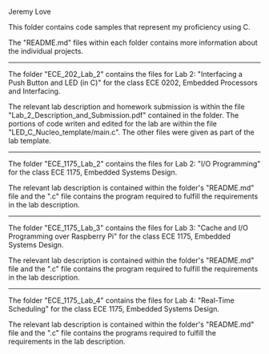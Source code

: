 Jeremy Love

This folder contains code samples that represent my proficiency using C.

The "README.md" files within each folder contains more information about the
  individual projects.

-----------------------------------------------------------------------------

The folder "ECE_202_Lab_2" contains the files for Lab 2: "Interfacing a Push
  Button and LED (in C)" for the class ECE 0202, Embedded Processors and 
  Interfacing.

The relevant lab description and homework submission is within the file 
  "Lab_2_Description_and_Submission.pdf" contained in the folder. The 
  portions of code writen and edited for the lab are within the file 
  "LED_C_Nucleo_template/main.c". The other files were given as part of the 
  lab template.
  
-----------------------------------------------------------------------------

The folder "ECE_1175_Lab_2" contains the files for Lab 2: "I/O Programming" 
  for the class ECE 1175, Embedded Systems Design.

The relevant lab description is contained within the folder's "README.md" 
  file and the ".c" file contains the program required to fulfill the
  requirements in the lab description.

-----------------------------------------------------------------------------

The folder "ECE_1175_Lab_3" contains the files for Lab 3: "Cache and I/O
  Programming over Raspberry Pi" for the class ECE 1175, Embedded Systems 
  Design.

The relevant lab description is contained within the folder's "README.md" 
  file and the ".c" file contains the program required to fulfill the
  requirements in the lab description.

-----------------------------------------------------------------------------

The folder "ECE_1175_Lab_4" contains the files for Lab 4: "Real-Time 
  Scheduling" for the class ECE 1175, Embedded Systems Design.

The relevant lab description is contained within the folder's "README.md" 
  file and the ".c" file contains the programs required to fulfill the
  requirements in the lab description.